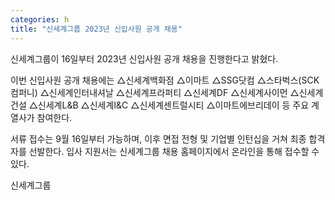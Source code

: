 ```yaml
---
categories: h
title: "신세계그룹 2023년 신입사원 공개 채용"
---
```







신세계그룹이 16일부터 2023년 신입사원 공개 채용을 진행한다고 밝혔다.

이번 신입사원 공개 채용에는 △신세계백화점 △이마트 △SSG닷컴 △스타벅스(SCK컴퍼니) △신세계인터내셔날 △신세계프라퍼티 △신세계DF △신세계사이먼 △신세계건설 △신세계L&B △신세계I&C △신세계센트럴시티 △이마트에브리데이 등 주요 계열사가 참여한다.

서류 접수는 9월 16일부터 가능하며, 이후 면접 전형 및 기업별 인턴십을 거쳐 최종 합격자를 선발한다. 입사 지원서는 신세계그룹 채용 홈페이지에서 온라인을 통해 접수할 수 있다.

신세계그룹